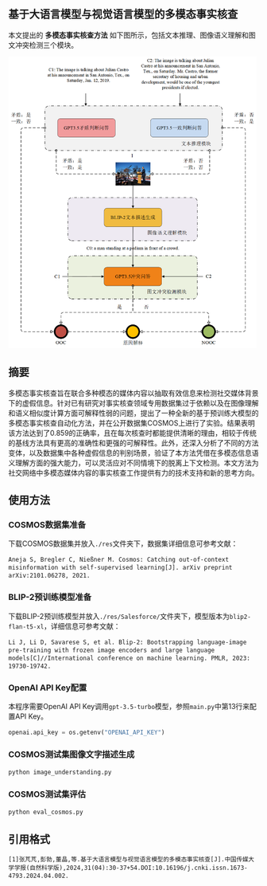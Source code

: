 ## 基于大语言模型与视觉语言模型的多模态事实核查

本文提出的 **多模态事实核查方法** 如下图所示，包括文本推理、图像语义理解和图文冲突检测三个模块。

<img src="res/workflow.png" width="500" height="auto" alt="本文方法工作流图">

## 摘要
多模态事实核查旨在联合多种模态的媒体内容以抽取有效信息来检测社交媒体背景下的虚假信息。针对已有研究对事实核查领域专用数据集过于依赖以及在图像理解和语义相似度计算方面可解释性弱的问题，提出了一种全新的基于预训练大模型的多模态事实核查自动化方法，并在公开数据集COSMOS上进行了实验。结果表明该方法达到了0.859的正确率，且在每次核查时都能提供清晰的理由，相较于传统的基线方法具有更高的准确性和更强的可解释性。此外，还深入分析了不同的方法变体，以及数据集中各种虚假信息的判别场景，验证了本方法凭借在多模态信息语义理解方面的强大能力，可以灵活应对不同情境下的脱离上下文检测。本文方法为社交网络中多模态媒体内容的事实核查工作提供有力的技术支持和新的思考方向。

## 使用方法

### COSMOS数据集准备
下载COSMOS数据集并放入`./res`文件夹下，数据集详细信息可参考文献：

```
Aneja S, Bregler C, Nießner M. Cosmos: Catching out-of-context misinformation with self-supervised learning[J]. arXiv preprint arXiv:2101.06278, 2021.
```

### BLIP-2预训练模型准备
下载BLIP-2预训练模型并放入`./res/Salesforce/`文件夹下，模型版本为`blip2-flan-t5-xl`，详细信息可参考文献：

```
Li J, Li D, Savarese S, et al. Blip-2: Bootstrapping language-image pre-training with frozen image encoders and large language models[C]//International conference on machine learning. PMLR, 2023: 19730-19742.
```

### OpenAI API Key配置
本程序需要OpenAI API Key调用`gpt-3.5-turbo`模型，参照`main.py`中第13行来配置API Key。
```python
openai.api_key = os.getenv("OPENAI_API_KEY")
```

### COSMOS测试集图像文字描述生成

```bash
python image_understanding.py
```

### COSMOS测试集评估

```bash
python eval_cosmos.py
```

## 引用格式
```
[1]张芃芃,彭勃,董晶,等.基于大语言模型与视觉语言模型的多模态事实核查[J].中国传媒大学学报(自然科学版),2024,31(04):30-37+54.DOI:10.16196/j.cnki.issn.1673-4793.2024.04.002.
```
